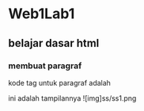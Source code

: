# Web1Lab1
## belajar dasar html

### membuat paragraf
kode tag untuk paragraf adalah <p>
ini adalah tampilannya
![img]ss/ss1.png